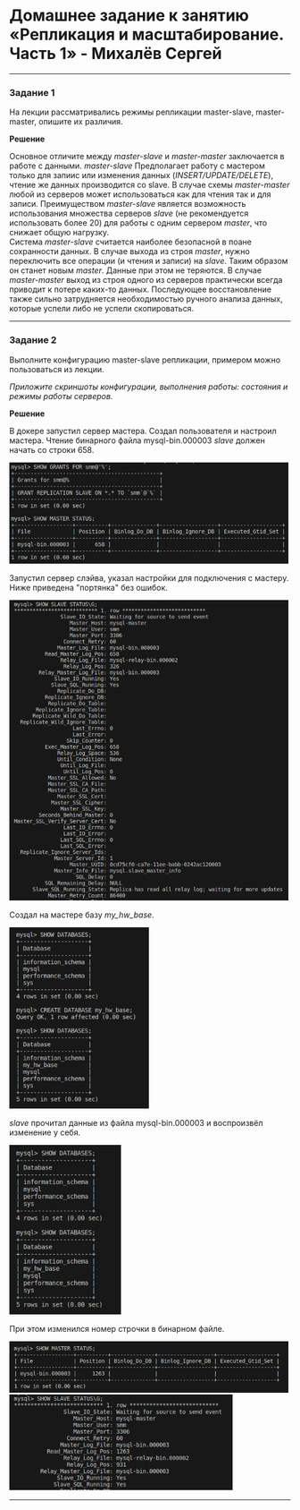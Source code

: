 # Домашнее задание к занятию «Репликация и масштабирование. Часть 1» - Михалёв Сергей

---

### Задание 1

На лекции рассматривались режимы репликации master-slave, master-master, опишите их различия.

**Решение**

Основное отличите между *master-slave* и *master-master* заключается в работе с данными. *master-slave* Предполагает работу с мастером только для запиис или изменения данных (*INSERT/UPDATE/DELETE*), чтение же данных производится со slave. В случае схемы *master-master* любой из серверов может использоваться как для чтения так и для записи.
Преимуществом *master-slave* является возможность использования множества серверов *slave* (не рекомендуется использовать более 20) для работы с одним сервером *master*, что снижает общую нагрузку.  
Система *master-slave* считается наиболее безопасной в поане сохранности данных. В случае выхода из строя *master*, нужно переключить все операции (и чтения и записи) на *slave*. Таким образом он станет новым *master*. Данные при этом не теряются. В случае *master-master* выход из строя одного из серверов практически всегда приводит к потере каких-то данных. Последующее восстановление также сильно затрудняется необходимостью ручного анализа данных, которые успели либо не успели скопироваться.

---

### Задание 2

Выполните конфигурацию master-slave репликации, примером можно пользоваться из лекции.

*Приложите скриншоты конфигурации, выполнения работы: состояния и режимы работы серверов.*

**Решение**

В докере запустил сервер мастера. Создал пользователя и настроил мастера. Чтение бинарного файла mysql-bin.000003 *slave* должен начать со строки 658.

<img src="images/Task_2_1.png" alt="Task_2_1.png" width="500" height="auto">

Запустил сервер слэйва, указал настройки для подключения с мастеру. Ниже приведена "портянка" без ошибок.

<img src="images/Task_2_2.png" alt="Task_2_2.png" width="500" height="auto">

Создал на мастере базу *my_hw_base*.

<img src="images/Task_2_3.png" alt="Task_2_3.png" width="250" height="auto">

*slave* прочитал данные из файла mysql-bin.000003 и воспроизвёл изменение у себя.

<img src="images/Task_2_4.png" alt="Task_2_4.png" width="200" height="auto">

При этом изменился номер строчки в бинарном файле.

<img src="images/Task_2_5.png" alt="Task_2_5.png" width="500" height="auto">

<img src="images/Task_2_6.png" alt="Task_2_6.png" width="400" height="auto">

---
